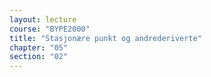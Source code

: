 ```yaml
---
layout: lecture
course: "BYPE2000"
title: "Stasjonære punkt og andrederiverte"
chapter: "05"
section: "02"
---
```

